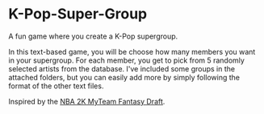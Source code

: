 # K-Pop-Super-Group
A fun game where you create a K-Pop supergroup. 

In this text-based game, you will be choose how many members you want in your supergroup. For each member, you get to pick from 5 randomly selected artists from the database. I've included some groups in the attached folders, but you can easily add more by simply following the format of the other text files.

Inspired by the [NBA 2K MyTeam Fantasy Draft](http://mtdb.com/21/packs/draft).
